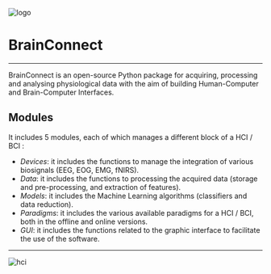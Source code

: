 ![logo](https://alsvoice.org/static/media/ALS_logo.f2bc66843640ae1d306fcb669109059c.svg)

# BrainConnect
---
BrainConnect is an open-source Python package for acquiring, processing and analysing physiological data with the aim of building Human-Computer and Brain-Computer Interfaces. 

## Modules

It includes 5 modules, each of which manages a different block of a HCI / BCI :
* _Devices_: it includes the functions to manage the integration of various biosignals (EEG, EOG, EMG, fNIRS).
* _Data_: it includes the functions to processing the acquired data (storage and pre-processing, and extraction of features).
* _Models_: it includes the Machine Learning algorithms (classifiers and data reduction).
* _Paradigms_: it includes the various available paradigms for a HCI / BCI, both in the offline and online versions.
* _GUI_: it includes the functions related to the graphic interface to facilitate the use of the software.
    
***
![hci](https://drive.google.com/file/d/1X3LaDcEoV26m92k7C9fyYo6hkRu9qk5l/view?usp=sharing)
